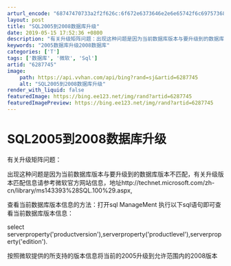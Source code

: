 ```yaml
---
arturl_encode: "68747470733a2f2f626c:6f672e6373646e2e6e65742f6c69757368656e677069616f78:752f61727469636c652f64657461696c732f36323837373435"
layout: post
title: "SQL2005到2008数据库升级"
date: 2019-05-15 17:52:36 +0800
description: "有关升级矩阵问题：出现这种问题是因为当前数据库版本与要升级到的数据库版本不匹配，有关升级版本匹配信息"
keywords: "2005数据库升级2008数据库"
categories: ['T']
tags: ['数据库', '微软', 'Sql']
artid: "6287745"
image:
    path: https://api.vvhan.com/api/bing?rand=sj&artid=6287745
    alt: "SQL2005到2008数据库升级"
render_with_liquid: false
featuredImage: https://bing.ee123.net/img/rand?artid=6287745
featuredImagePreview: https://bing.ee123.net/img/rand?artid=6287745
---
```


# SQL2005到2008数据库升级

有关升级矩阵问题：

出现这种问题是因为当前数据库版本与要升级到的数据库版本不匹配，有关升级版本匹配信息请参考微软官方网站信息，地址http://technet.microsoft.com/zh-cn/library/ms143393%28SQL.100%29.aspx,

查看当前数据库版本信息的方法：打开sql ManageMent 执行以下sql语句即可查看当前数据库版本信息：

select serverproperty('productversion'),serverproperty('productlevel'),serverproperty('edition').

按照微软提供的所支持的版本信息将当前的2005升级到允许范围内的2008版本